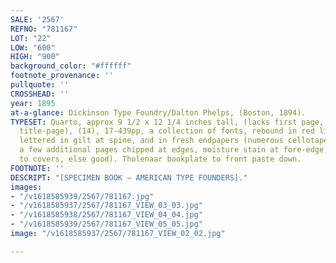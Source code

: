 ```yaml
---
SALE: '2567'
REFNO: "781167"
LOT: "22"
LOW: "600"
HIGH: "900"
background_color: "#ffffff"
footnote_provenance: ''
pullquote: ''
CROSSHEAD: ''
year: 1895
at-a-glance: Dickinson Type Foundry/Dalton Phelps, (Boston, 1894).
TYPESET: Quarto, approx 9 1/2 x 12 1/4 inches tall, (lacks first page, presumably
  title-page), (14), 17-439pp, a collection of fonts, rebound in red library buckram
  lettered in gilt at spine, and in fresh endpapers (numerous cellotape repairs within,
  a few additional pages chipped at edges, moisture stain at fore-edge, mild rubbing
  to covers, else good). Tholenaar bookplate to front paste down.
FOOTNOTE: ''
DESCRIPT: "[SPECIMEN BOOK — AMERICAN TYPE FOUNDERS]."
images:
- "/v1618585939/2567/781167.jpg"
- "/v1618585937/2567/781167_VIEW_03_03.jpg"
- "/v1618585938/2567/781167_VIEW_04_04.jpg"
- "/v1618585939/2567/781167_VIEW_05_05.jpg"
image: "/v1618585937/2567/781167_VIEW_02_02.jpg"

---
```

